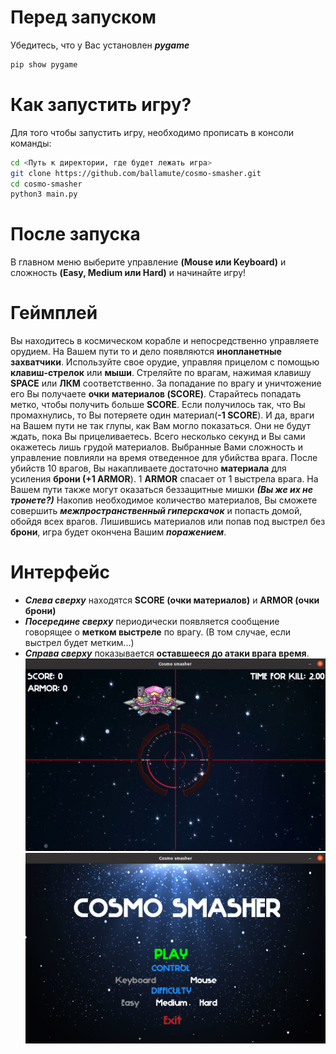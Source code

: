 # Перед запуском
Убедитесь, что у Вас установлен ***pygame***
```bash
pip show pygame
```
# Как запустить игру?
Для того чтобы запустить игру, необходимо прописать в консоли команды:  
```bash
cd <Путь к директории, где будет лежать игра>
git clone https://github.com/ballamute/cosmo-smasher.git
cd cosmo-smasher
python3 main.py
```
# После запуска
В главном меню выберите управление **(Mouse или Keyboard)** и сложность **(Easy, Medium или Hard)** и начинайте игру!
# Геймплей
Вы находитесь в космическом корабле и непосредственно
управляете орудием. На Вашем пути то и дело появляются
**инопланетные захватчики**. Используйте свое орудие, управляя
прицелом с помощью **клавиш-стрелок** или **мыши**. Стреляйте по врагам,
нажимая клавишу **SPACE** или **ЛКМ** соответственно. За попадание по врагу и уничтожение
его Вы получаете **очки материалов (SCORE)**. Старайтесь попадать метко, 
чтобы получить больше **SCORE**. Если получилось так, что Вы 
промахнулись, то Вы потеряете один материал(**-1 SCORE**). И да, враги на Вашем пути 
не так глупы, как Вам могло показаться. Они не будут ждать, 
пока Вы прицеливаетесь. Всего несколько секунд и Вы сами окажетесь лишь
грудой материалов. Выбранные Вами сложность и управление повлияли на время отведенное для убийства врага.
После убийств 10 врагов, Вы
накапливаете достаточно **материала** для усиления **брони (+1 ARMOR**).
1 **ARMOR** спасает от 1 выстрела врага. 
На Вашем пути также могут оказаться беззащитные мишки ***(Вы же их не тронете?)***
Накопив необходимое количество материалов, Вы сможете совершить 
***межпространственный гиперскачок*** и попасть домой, обойдя всех врагов. 
Лишившись материалов или попав под выстрел без **брони**, игра будет 
окончена Вашим ***поражением***.
# Интерфейс
 - ***Слева сверху*** находятся **SCORE (очки материалов)** и **ARMOR (очки брони)**
 - ***Посередине сверху*** периодически появляется сообщение говорящее о **метком 
   выстреле** по врагу. (В том случае, если выстрел будет метким...)
 - ***Справа сверху*** показывается **оставшееся до атаки врага время**. 
![game](pics/game_screenshot.png)
![menu](pics/menu_screenshot.png)

